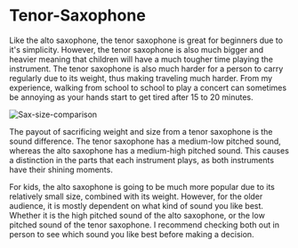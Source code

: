 # Tenor-Saxophone

Like the alto saxophone, the tenor saxophone is great for beginners due to it's simplicity. However, the tenor saxophone is also much bigger and heavier meaning that children will have a much tougher time playing the instrument. The tenor saxophone is also much harder for a person to carry regularly due to its weight, thus making traveling much harder. From my experience, walking from school to school to play a concert can sometimes be annoying as your hands start to get tired after 15 to 20 minutes.

![Sax-size-comparison](https://user-images.githubusercontent.com/96707128/163735165-273d4bc3-ee31-433f-95ce-824bd99106e3.jpg)

The payout of sacrificing weight and size from a tenor saxophone is the sound difference. The tenor saxophone has a medium-low pitched sound, whereas the alto saxophone has a medium-high pitched sound. This causes a distinction in the parts that each instrument plays, as both instruments have their shining moments. 

For kids, the alto saxophone is going to be much more popular due to its relatively small size, combined with its weight. However, for the older audience, it is mostly dependent on what kind of sound you like best. Whether it is the high pitched sound of the alto saxophone, or the low pitched sound of the tenor saxophone. I recommend checking both out in person to see which sound you like best before making a decision.





